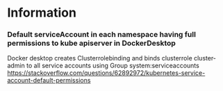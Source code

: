 # Information

### Default serviceAccount in each namespace having full permissions to kube apiserver in DockerDesktop
Docker desktop creates Clusterrolebinding and binds clusterrole cluster-admin to all service accounts using Group system:serviceaccounts
https://stackoverflow.com/questions/62892972/kubernetes-service-account-default-permissions

